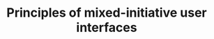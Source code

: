 ---
title: Principles of mixed-initiative user interfaces
layout: default
year: 1999
authors: [ Eric Horvitz ]
tags: [ Design Principles, Direct Manipulation ]
citation: "Eric Horvitz. 1999. Principles of mixed-initiative user interfaces. In Proceedings of the SIGCHI conference on Human Factors in Computing Systems (CHI '99). Association for Computing Machinery, New York, NY, USA, 159–166. https://doi.org/10.1145/302979.303030"
type: Conference Paper
---